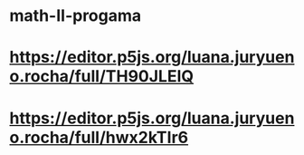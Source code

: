 # math-II-progama
# https://editor.p5js.org/luana.juryueno.rocha/full/TH90JLEIQ
# https://editor.p5js.org/luana.juryueno.rocha/full/hwx2kTIr6
